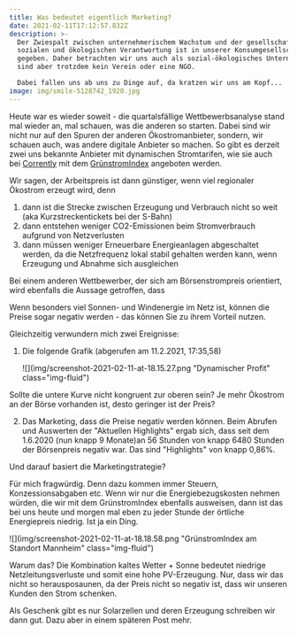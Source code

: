 ```yaml
---
title: Was bedeutet eigentlich Marketing?
date: 2021-02-11T17:12:57.832Z
description: >-
  Der Zwiespalt zwischen unternehmerischem Wachstum und der gesellschaftlichen,
  sozialen und ökologischen Verantwortung ist in unserer Konsumgesellschaft oft
  gegeben. Daher betrachten wir uns auch als sozial-ökologisches Unternehmen,
  sind aber trotzdem kein Verein oder eine NGO. 

  Dabei fallen uns ab uns zu Dinge auf, da kratzen wir uns am Kopf...
image: img/smile-5128742_1920.jpg
---
```

Heute war es wieder soweit - die quartalsfällige Wettbewerbsanalyse stand mal wieder an, mal schauen, was die anderen so starten. Dabei sind wir nicht nur auf den Spuren der anderen Ökostromanbieter, sondern, wir schauen auch, was andere digitale Anbieter so machen. So gibt es derzeit zwei uns bekannte Anbieter mit dynamischen Stromtarifen, wie sie auch bei [Corrently](https://corrently.de/gruenstromerlebnis/gruenstromindex.html) mit dem [GrünstromIndex](https://corrently.de/gruenstromerlebnis/gruenstromindex.html) angeboten werden. 

Wir sagen, der Arbeitspreis ist dann günstiger, wenn viel regionaler Ökostrom erzeugt wird, denn

1. dann ist die Strecke zwischen Erzeugung und Verbrauch nicht so weit (aka Kurzstreckentickets bei der S-Bahn)
2. dann entstehen weniger CO2-Emissionen beim Stromverbrauch aufgrund von Netzverlusten
3. dann müssen weniger Erneuerbare Energieanlagen abgeschaltet werden, da die Netzfrequenz lokal stabil gehalten werden kann, wenn Erzeugung und Abnahme sich ausgleichen

Bei einem anderen Wettbewerber, der sich am Börsenstrompreis orientiert, wird ebenfalls die Aussage getroffen, dass 

Wenn besonders viel Sonnen- und Windenergie im Netz ist, können die Preise sogar negativ werden - das können Sie zu ihrem Vorteil nutzen. 

Gleichzeitig verwundern mich zwei Ereignisse:

1. Die folgende Grafik (abgerufen am 11.2.2021, 17:35,58)

   ![](img/screenshot-2021-02-11-at-18.15.27.png "Dynamischer Profit" class="img-fluid")

Sollte die untere Kurve nicht kongruent zur oberen sein? Je mehr Ökostrom an der Börse vorhanden ist, desto geringer ist der Preis? 

2. Das Marketing, dass die Preise negativ werden können. Beim Abrufen und Auswerten der "Aktuellen Highlights" ergab sich, dass seit dem 1.6.2020 (nun knapp 9 Monate)an 56 Stunden von knapp 6480 Stunden der Börsenpreis negativ war. Das sind "Highlights" von knapp 0,86%.

Und darauf basiert die Marketingstrategie? 

Für mich fragwürdig. Denn dazu kommen immer Steuern, Konzessionsabgaben etc. Wenn wir nur die Energiebezugskosten nehmen würden, die wir mit dem GrünstromIndex ebenfalls ausweisen, dann ist das bei uns heute und morgen mal eben zu jeder Stunde der örtliche Energiepreis niedrig. Ist ja ein Ding.

![](img/screenshot-2021-02-11-at-18.18.58.png "GrünstromIndex am Standort Mannheim" class="img-fluid")

Warum das? Die Kombination kaltes Wetter + Sonne bedeutet niedrige Netzleitungsverluste und somit eine hohe PV-Erzeugung. Nur, dass wir das nicht so herausposaunen, da der Preis nicht so negativ ist, dass wir unseren Kunden den Strom schenken.

Als Geschenk gibt es nur Solarzellen und deren Erzeugung schreiben wir dann gut. Dazu aber in einem späteren Post mehr.